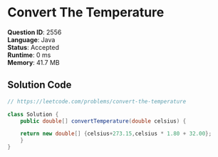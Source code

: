 # Convert The Temperature

**Question ID**: 2556  
**Language**: Java  
**Status**: Accepted  
**Runtime**: 0 ms  
**Memory**: 41.7 MB  

## Solution Code
```java
// https://leetcode.com/problems/convert-the-temperature

class Solution {
    public double[] convertTemperature(double celsius) {

    return new double[] {celsius+273.15,celsius * 1.80 + 32.00};     
    }
}
```
